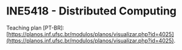 # INE5418 - Distributed Computing

Teaching plan [PT-BR]: [https://planos.inf.ufsc.br/modulos/planos/visualizar.php?id=4025](https://planos.inf.ufsc.br/modulos/planos/visualizar.php?id=4025).
